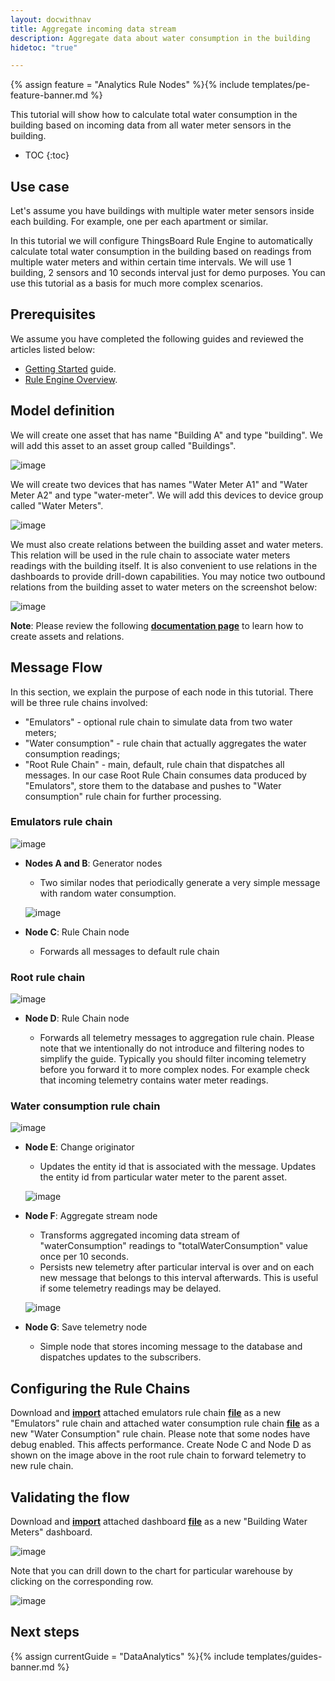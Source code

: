 ```yaml
---
layout: docwithnav
title: Aggregate incoming data stream 
description: Aggregate data about water consumption in the building
hidetoc: "true"

---
```


{% assign feature = "Analytics Rule Nodes" %}{% include templates/pe-feature-banner.md %}

This tutorial will show how to calculate total water consumption in the building based on incoming data from all water meter sensors in the building. 

* TOC
{:toc}

## Use case

Let's assume you have buildings with multiple water meter sensors inside each building. For example, one per each apartment or similar.

In this tutorial we will configure ThingsBoard Rule Engine to automatically calculate total water consumption in the building based on readings from multiple water meters and within certain time intervals.
We will use 1 building, 2 sensors and 10 seconds interval just for demo purposes.
You can use this tutorial as a basis for much more complex scenarios.

## Prerequisites

We assume you have completed the following guides and reviewed the articles listed below:

  * [Getting Started](/docs/getting-started-guides/helloworld/) guide.
  * [Rule Engine Overview](/docs/user-guide/rule-engine-2-0/overview/).

## Model definition

We will create one asset that has name "Building A" and type "building". We will add this asset to an asset group called "Buildings".

![image](https://img.thingsboard.io/user-guide/rule-engine-2-0/tutorials/aggregation/add-asset.png)

We will create two devices that has names "Water Meter A1" and "Water Meter A2" and type "water-meter". We will add this devices to device group called "Water Meters".

![image](https://img.thingsboard.io/user-guide/rule-engine-2-0/tutorials/aggregation/add-meters.png)

We must also create relations between the building asset and water meters. This relation will be used in the rule chain to associate water meters readings with the building itself. 
It is also convenient to use relations in the dashboards to provide drill-down capabilities. You may notice two outbound relations from the building asset to water meters on the screenshot below:

![image](https://img.thingsboard.io/user-guide/rule-engine-2-0/tutorials/aggregation/add-relations.png)

**Note**: Please review the following [**documentation page**](/docs/user-guide/entities-and-relations/) to learn how to create assets and relations.

## Message Flow

In this section, we explain the purpose of each node in this tutorial. There will be three rule chains involved:

  * "Emulators" - optional rule chain to simulate data from two water meters; 
  * "Water consumption" - rule chain that actually aggregates the water consumption readings;
  * "Root Rule Chain" - main, default, rule chain that dispatches all messages. In our case Root Rule Chain consumes data produced by "Emulators", store them to the database and pushes to "Water consumption" rule chain for further processing. 


### Emulators rule chain

![image](https://img.thingsboard.io/user-guide/rule-engine-2-0/tutorials/aggregation/emulator-rule-chain.png)

  * **Nodes A and B**: Generator nodes

    * Two similar nodes that periodically generate a very simple message with random water consumption.

    ![image](https://img.thingsboard.io/user-guide/rule-engine-2-0/tutorials/aggregation/nodes-a-and-b.png)

  * **Node C**: Rule Chain node

    * Forwards all messages to default rule chain

### Root rule chain

![image](https://img.thingsboard.io/user-guide/rule-engine-2-0/tutorials/aggregation/root-rule-chain.png)

  * **Node D**:  Rule Chain node

    * Forwards all telemetry messages to aggregation rule chain. 
    Please note that we intentionally do not introduce and filtering nodes to simplify the guide. 
    Typically you should filter incoming telemetry before you forward it to more complex nodes. 
    For example check that incoming telemetry contains water meter readings.


### Water consumption rule chain

![image](https://img.thingsboard.io/user-guide/rule-engine-2-0/tutorials/aggregation/aggregation-rule-chain.png)

  * **Node E**: Change originator

    * Updates the entity id that is associated with the message. 
      Updates the entity id from particular water meter to the parent asset.

    ![image](https://img.thingsboard.io/user-guide/rule-engine-2-0/tutorials/aggregation/node-e.png)

  * **Node F**: Aggregate stream node

    * Transforms aggregated incoming data stream of "waterConsumption" readings to "totalWaterConsumption" value once per 10 seconds.
    * Persists new telemetry after particular interval is over and on each new message that belongs to this interval afterwards. 
      This is useful if some telemetry readings may be delayed. 

    ![image](https://img.thingsboard.io/user-guide/rule-engine-2-0/tutorials/aggregation/aggregate-stream.png)

  * **Node G**: Save telemetry node

    * Simple node that stores incoming message to the database and dispatches updates to the subscribers.


## Configuring the Rule Chains

Download and [**import**](/docs/user-guide/ui/rule-chains/#rule-chains-importexport) attached emulators rule chain [**file**](/docs/user-guide/rule-engine-2-0/pe/tutorials/aggregation_emulators.json) as a new "Emulators" rule chain and 
attached water consumption rule chain [**file**](/docs/user-guide/rule-engine-2-0/pe/tutorials/aggregation_water_consumption.json) as a new "Water Consumption" rule chain. 
Please note that some nodes have debug enabled. This affects performance. Create Node C and Node D as shown on the image above in the root rule chain to forward telemetry to new rule chain.

## Validating the flow

Download and [**import**](/docs/user-guide/ui/dashboards/#iot-dashboard-importexport) attached dashboard [**file**](/docs/user-guide/rule-engine-2-0/pe/tutorials/building_water_meters.json) as a new "Building Water Meters" dashboard.

![image](https://img.thingsboard.io/user-guide/rule-engine-2-0/tutorials/aggregation/dashboard-part1.png)

Note that you can drill down to the chart for particular warehouse by clicking on the corresponding row.

![image](https://img.thingsboard.io/user-guide/rule-engine-2-0/tutorials/aggregation/dashboard-part2.png)

## Next steps

{% assign currentGuide = "DataAnalytics" %}{% include templates/guides-banner.md %}











